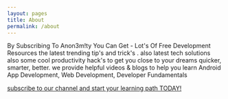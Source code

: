 ```yaml
---
layout: pages
title: About
permalink: /about
--- 
```


By Subscribing To Anon3m!ty You Can Get - Lot's Of Free Development Resources the latest trending tip's and trick's . also latest tech solutions also some cool productivity hack's to get you close to your dreams quicker, smarter, better. we provide helpful videos & blogs to help you learn Android App Development, Web Development, Developer Fundamentals

[subscribe to our channel and start your learning path TODAY!](https://www.youtube.com/channel/UChjpTjwVH5py0Du0fIKORKw)
